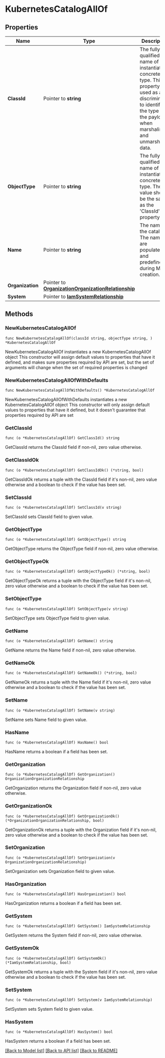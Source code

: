 # KubernetesCatalogAllOf

## Properties

Name | Type | Description | Notes
------------ | ------------- | ------------- | -------------
**ClassId** | Pointer to **string** | The fully-qualified name of the instantiated, concrete type. This property is used as a discriminator to identify the type of the payload when marshaling and unmarshaling data. | [default to "kubernetes.Catalog"]
**ObjectType** | Pointer to **string** | The fully-qualified name of the instantiated, concrete type. The value should be the same as the &#39;ClassId&#39; property. | [default to "kubernetes.Catalog"]
**Name** | Pointer to **string** | The name of the catalog. The names are populated and predefined during MO creation. | [optional] [readonly] 
**Organization** | Pointer to [**OrganizationOrganizationRelationship**](OrganizationOrganizationRelationship.md) |  | [optional] 
**System** | Pointer to [**IamSystemRelationship**](IamSystemRelationship.md) |  | [optional] 

## Methods

### NewKubernetesCatalogAllOf

`func NewKubernetesCatalogAllOf(classId string, objectType string, ) *KubernetesCatalogAllOf`

NewKubernetesCatalogAllOf instantiates a new KubernetesCatalogAllOf object
This constructor will assign default values to properties that have it defined,
and makes sure properties required by API are set, but the set of arguments
will change when the set of required properties is changed

### NewKubernetesCatalogAllOfWithDefaults

`func NewKubernetesCatalogAllOfWithDefaults() *KubernetesCatalogAllOf`

NewKubernetesCatalogAllOfWithDefaults instantiates a new KubernetesCatalogAllOf object
This constructor will only assign default values to properties that have it defined,
but it doesn't guarantee that properties required by API are set

### GetClassId

`func (o *KubernetesCatalogAllOf) GetClassId() string`

GetClassId returns the ClassId field if non-nil, zero value otherwise.

### GetClassIdOk

`func (o *KubernetesCatalogAllOf) GetClassIdOk() (*string, bool)`

GetClassIdOk returns a tuple with the ClassId field if it's non-nil, zero value otherwise
and a boolean to check if the value has been set.

### SetClassId

`func (o *KubernetesCatalogAllOf) SetClassId(v string)`

SetClassId sets ClassId field to given value.


### GetObjectType

`func (o *KubernetesCatalogAllOf) GetObjectType() string`

GetObjectType returns the ObjectType field if non-nil, zero value otherwise.

### GetObjectTypeOk

`func (o *KubernetesCatalogAllOf) GetObjectTypeOk() (*string, bool)`

GetObjectTypeOk returns a tuple with the ObjectType field if it's non-nil, zero value otherwise
and a boolean to check if the value has been set.

### SetObjectType

`func (o *KubernetesCatalogAllOf) SetObjectType(v string)`

SetObjectType sets ObjectType field to given value.


### GetName

`func (o *KubernetesCatalogAllOf) GetName() string`

GetName returns the Name field if non-nil, zero value otherwise.

### GetNameOk

`func (o *KubernetesCatalogAllOf) GetNameOk() (*string, bool)`

GetNameOk returns a tuple with the Name field if it's non-nil, zero value otherwise
and a boolean to check if the value has been set.

### SetName

`func (o *KubernetesCatalogAllOf) SetName(v string)`

SetName sets Name field to given value.

### HasName

`func (o *KubernetesCatalogAllOf) HasName() bool`

HasName returns a boolean if a field has been set.

### GetOrganization

`func (o *KubernetesCatalogAllOf) GetOrganization() OrganizationOrganizationRelationship`

GetOrganization returns the Organization field if non-nil, zero value otherwise.

### GetOrganizationOk

`func (o *KubernetesCatalogAllOf) GetOrganizationOk() (*OrganizationOrganizationRelationship, bool)`

GetOrganizationOk returns a tuple with the Organization field if it's non-nil, zero value otherwise
and a boolean to check if the value has been set.

### SetOrganization

`func (o *KubernetesCatalogAllOf) SetOrganization(v OrganizationOrganizationRelationship)`

SetOrganization sets Organization field to given value.

### HasOrganization

`func (o *KubernetesCatalogAllOf) HasOrganization() bool`

HasOrganization returns a boolean if a field has been set.

### GetSystem

`func (o *KubernetesCatalogAllOf) GetSystem() IamSystemRelationship`

GetSystem returns the System field if non-nil, zero value otherwise.

### GetSystemOk

`func (o *KubernetesCatalogAllOf) GetSystemOk() (*IamSystemRelationship, bool)`

GetSystemOk returns a tuple with the System field if it's non-nil, zero value otherwise
and a boolean to check if the value has been set.

### SetSystem

`func (o *KubernetesCatalogAllOf) SetSystem(v IamSystemRelationship)`

SetSystem sets System field to given value.

### HasSystem

`func (o *KubernetesCatalogAllOf) HasSystem() bool`

HasSystem returns a boolean if a field has been set.


[[Back to Model list]](../README.md#documentation-for-models) [[Back to API list]](../README.md#documentation-for-api-endpoints) [[Back to README]](../README.md)


